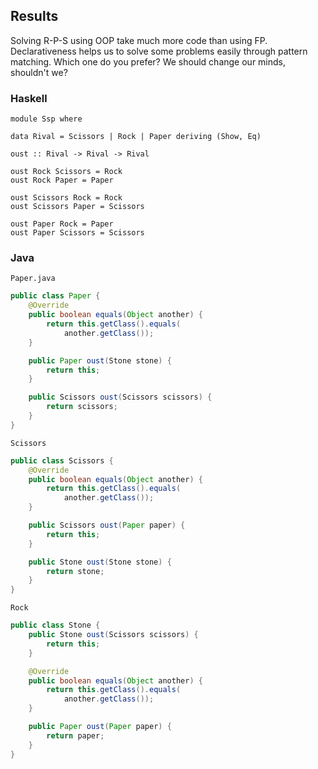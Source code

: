 ## Results

Solving R-P-S using OOP take much more code than using FP.
Declarativeness helps us to solve some problems easily through pattern matching.
Which one do you prefer?
We should change our minds, shouldn't we?

### Haskell 

```haskel
module Ssp where

data Rival = Scissors | Rock | Paper deriving (Show, Eq)

oust :: Rival -> Rival -> Rival

oust Rock Scissors = Rock
oust Rock Paper = Paper

oust Scissors Rock = Rock
oust Scissors Paper = Scissors

oust Paper Rock = Paper
oust Paper Scissors = Scissors
```

### Java

```Paper.java```

```java
public class Paper {
    @Override
    public boolean equals(Object another) {
        return this.getClass().equals(
            another.getClass());
    }

    public Paper oust(Stone stone) {
        return this;
    }

    public Scissors oust(Scissors scissors) {
        return scissors;
    }
}
```

```Scissors```

```java
public class Scissors {
    @Override
    public boolean equals(Object another) {
        return this.getClass().equals(
            another.getClass());
    }

    public Scissors oust(Paper paper) {
        return this;
    }

    public Stone oust(Stone stone) {
        return stone;
    }
}
```

```Rock```

```java
public class Stone {
    public Stone oust(Scissors scissors) {
        return this;
    }

    @Override
    public boolean equals(Object another) {
        return this.getClass().equals(
            another.getClass());
    }

    public Paper oust(Paper paper) {
        return paper;
    }
}
```
